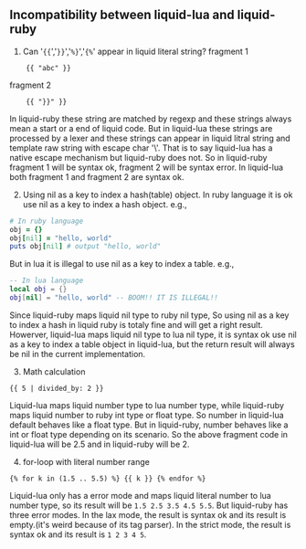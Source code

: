 ## Incompatibility between liquid-lua and liquid-ruby

1. Can '`{{`','`}}`','`%}`','`{%`' appear in liquid literal string?
fragment 1
``` liquid
    {{ "abc" }}
```
fragment 2
``` liquid
    {{ "}}" }}
```
In liquid-ruby these string are matched by regexp and these strings always mean a start or a end of liquid code. But in liquid-lua these strings are processed by a lexer and these strings can appear in liquid litral string and template raw string with escape char '\\'. That is to say liquid-lua has a native escape mechanism but liquid-ruby does not. So in liquid-ruby fragment 1 will be syntax ok, fragment 2 will be syntax error. In liquid-lua both fragment 1 and fragment 2 are syntax ok.

2. Using nil as a key to index a hash(table) object.
In ruby language it is ok use nil as a key to index a hash object. e.g.,
```ruby
# In ruby language
obj = {}
obj[nil] = "hello, world"
puts obj[nil] # output "hello, world"
```
But in lua it is illegal to use nil as a key to index a table. e.g.,
```lua
-- In lua language
local obj = {}
obj[nil] = "hello, world" -- BOOM!! IT IS ILLEGAL!!
```
Since liquid-ruby maps liquid nil type to ruby nil type, So using nil as a key to index a hash in liquid ruby is totaly fine and will get a right result. Howerver, liquid-lua maps liquid nil type to lua nil type, it is syntax ok use nil as a key to index a table object in liquid-lua, but the return result will always be nil in the current implementation. 

3. Math calculation
```liquid
{{ 5 | divided_by: 2 }}
```
Liquid-lua maps liquid number type to lua number type, while liquid-ruby maps liquid number to ruby int type or float type. So number in liquid-lua default behaves like a float type. But in liquid-ruby, number behaves like a int or float type depending on its scenario. So the above fragment code in liquid-lua will be 2.5 and in liquid-ruby will be 2.

4. for-loop with literal number range
```liquid
{% for k in (1.5 .. 5.5) %} {{ k }} {% endfor %}
```
Liquid-lua only has a error mode and maps liquid literal number to lua number type, so its result will be `1.5 2.5 3.5 4.5 5.5`.
But liquid-ruby has three error modes. In the lax mode, the result is syntax ok and its result is empty.(it's weird because of its tag parser). In the strict mode, the result is syntax ok and its result is `1 2 3 4 5`.